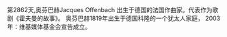 第2862天,奥芬巴赫Jacques Offenbach 出生于德国的法国作曲家。代表作为歌剧《霍夫曼的故事》。 奥芬巴赫1819年出生于德国科隆的一个犹太人家庭，
2003年：维基媒体基金会宣告成立。